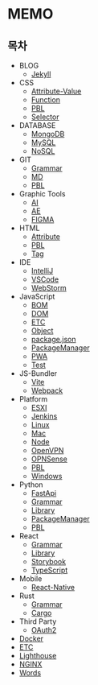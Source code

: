 # MEMO

## 목차

- BLOG
  - [Jekyll](BLOG/Jekyll.md)
- CSS
  - [Attribute-Value](CSS/Attribute-Value.md)
  - [Function](CSS/Function.md)
  - [PBL](CSS/PBL.md)
  - [Selector](CSS/Selector.md)
- DATABASE
  - [MongoDB](DATABASE/MongoDB.md)
  - [MySQL](DATABASE/MySQL.md)
  - [NoSQL](DATABASE/NoSQL.md)
- GIT
  - [Grammar](GIT/Grammar.md)
  - [MD](GIT/MD.md)
  - [PBL](GIT/PBL.md)
- Graphic Tools
  - [AI](Graphic-Tools/AI.md)
  - [AE](Graphic-Tools/AE.md)
  - [FIGMA](Graphic-Tools/Figma.md)
- HTML
  - [Attribute](HTML/Attribute.md)
  - [PBL](HTML/PBL.md)
  - [Tag](HTML/Tag.md)
- IDE
  - [IntelliJ](IDE/IntelliJ.md)
  - [VSCode](IDE/VSCode.md)
  - [WebStorm](IDE/WebStorm.md)
- JavaScript
  - [BOM](JavaScript/BOM.md)
  - [DOM](JavaScript/DOM.md)
  - [ETC](JavaScript/ETC.md)
  - [Object](JavaScript/Object.md)
  - [package.json](JavaScript/package.json.md)
  - [PackageManager](JavaScript/PackageManager.md)
  - [PWA](JavaScript/PWA.md)
  - [Test](JavaScript/Test.md)
- JS-Bundler
  - [Vite](JS-Bundler/Vite.md)
  - [Webpack](JS-Bundler/Webpack.md)
- Platform
  - [ESXI](Platform/ESXI.md)
  - [Jenkins](Platform/Jenkins.md)
  - [Linux](Platform/Linux.md)
  - [Mac](Platform/Mac.md)
  - [Node](Platform/Node.md)
  - [OpenVPN](Platform/OpenVPN.md)
  - [OPNSense](Platform/OPNsense.md)
  - [PBL](Platform/PBL.md)
  - [Windows](Platform/Windows.md)
- Python
  - [FastApi](Python/FastApi.md)
  - [Grammar](Python/Grammar.md)
  - [Library](Python/Library.md)
  - [PackageManager](Python/PackageManager.md)
  - [PBL](Python/PBL.md)
- React
  - [Grammar](React/Grammar.md)
  - [Library](React/Library.md)
  - [Storybook](React/Storybook.md)
  - [TypeScript](React/TypeScript.md)
- Mobile
  - [React-Native](Mobile/React-Native.md)
- Rust
  - [Grammar](Rust/Grammar.md)
  - [Cargo](Rust/Cargo.md)
- Third Party
  - [OAuth2](Third-Party/OAuth2.md)
- [Docker](Docker.md)
- [ETC](ETC.md)
- [Lighthouse](Lighthouse.md)
- [NGINX](NGINX.md)
- [Words](Words.md)

